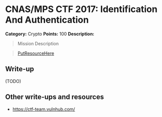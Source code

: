 # CNAS/MPS CTF 2017: Identification And Authentication

**Category:** Crypto
**Points:** 100
**Description:**

> Mission Description

>[PutResourceHere](PutResourceHere)  

## Write-up

(TODO)

## Other write-ups and resources

* <https://ctf-team.vulnhub.com/>
